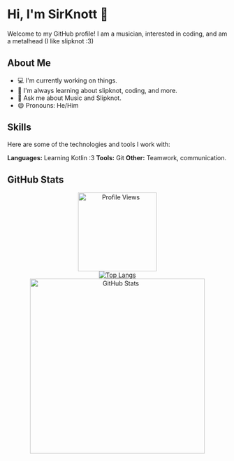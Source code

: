 # Hi, I'm SirKnott 👋

Welcome to my GitHub profile! I am a musician, interested in coding, and am a metalhead (I like slipknot :3)

## About Me

- 💻 I'm currently working on things.
- 🌱 I'm always learning about slipknot, coding, and more.
- 💬 Ask me about Music and Slipknot.
- 😄 Pronouns: He/Him

## Skills

Here are some of the technologies and tools I work with:

**Languages:** Learning Kotlin :3
**Tools:** Git
**Other:** Teamwork, communication.

## GitHub Stats

<div align="center">
  <img src="https://komarev.com/ghpvc/?username=SirKnott" alt="Profile Views" style="width: 180px; height: auto;" />
  <br />
  <a href="https://github.com/anuraghazra/github-readme-stats">
    <img src="https://github-readme-stats.vercel.app/api/top-langs/?username=SirKnott&layout=compact&theme=dark" alt="Top Langs" />
  </a>
  <br />
  <a href="https://github.com/anuraghazra/github-readme-stats">
    <img src="https://github-readme-stats.vercel.app/api?username=SirKnott&show_icons=true&theme=dark" alt="GitHub Stats" style="width: 400px; height: auto;" />
  </a>
</div>
